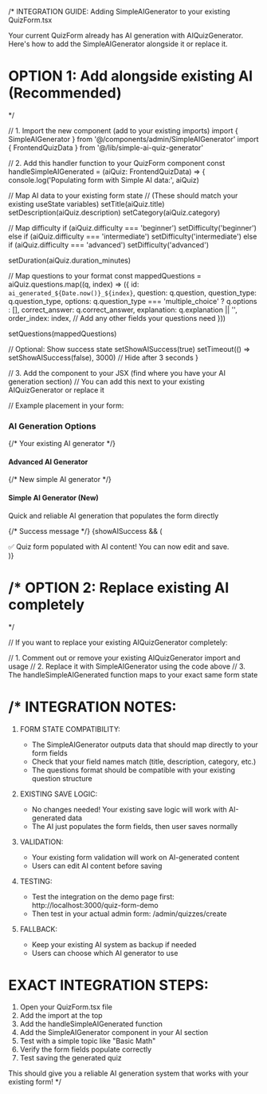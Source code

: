 /* 
INTEGRATION GUIDE: Adding SimpleAIGenerator to your existing QuizForm.tsx

Your current QuizForm already has AI generation with AIQuizGenerator.
Here's how to add the SimpleAIGenerator alongside it or replace it.

OPTION 1: Add alongside existing AI (Recommended)
=================================================
*/

// 1. Import the new component (add to your existing imports)
import { SimpleAIGenerator } from '@/components/admin/SimpleAIGenerator'
import { FrontendQuizData } from '@/lib/simple-ai-quiz-generator'

// 2. Add this handler function to your QuizForm component
const handleSimpleAIGenerated = (aiQuiz: FrontendQuizData) => {
  console.log('Populating form with Simple AI data:', aiQuiz)
  
  // Map AI data to your existing form state
  // (These should match your existing useState variables)
  setTitle(aiQuiz.title)
  setDescription(aiQuiz.description)
  setCategory(aiQuiz.category)
  
  // Map difficulty
  if (aiQuiz.difficulty === 'beginner') setDifficulty('beginner')
  else if (aiQuiz.difficulty === 'intermediate') setDifficulty('intermediate') 
  else if (aiQuiz.difficulty === 'advanced') setDifficulty('advanced')
  
  setDuration(aiQuiz.duration_minutes)
  
  // Map questions to your format
  const mappedQuestions = aiQuiz.questions.map((q, index) => ({
    id: `ai_generated_${Date.now()}_${index}`,
    question: q.question,
    question_type: q.question_type,
    options: q.question_type === 'multiple_choice' ? q.options : [],
    correct_answer: q.correct_answer,
    explanation: q.explanation || '',
    order_index: index,
    // Add any other fields your questions need
  }))
  
  setQuestions(mappedQuestions)
  
  // Optional: Show success state
  setShowAISuccess(true)
  setTimeout(() => setShowAISuccess(false), 3000) // Hide after 3 seconds
}

// 3. Add the component to your JSX (find where you have your AI generation section)
// You can add this next to your existing AIQuizGenerator or replace it

// Example placement in your form:
<div className="space-y-4">
  <h3 className="text-lg font-semibold">AI Generation Options</h3>
  
  {/* Your existing AI generator */}
  <div className="p-4 border rounded-lg">
    <h4 className="font-medium mb-2">Advanced AI Generator</h4>
    <AIQuizGenerator 
      onQuizGenerated={handleQuizGenerated}
      isGenerating={isGenerating}
      setIsGenerating={setIsGenerating}
    />
  </div>
  
  {/* New simple AI generator */}
  <div className="p-4 border rounded-lg bg-blue-50">
    <h4 className="font-medium mb-2">Simple AI Generator (New)</h4>
    <p className="text-sm text-gray-600 mb-3">
      Quick and reliable AI generation that populates the form directly
    </p>
    <SimpleAIGenerator onQuizGenerated={handleSimpleAIGenerated} />
  </div>
  
  {/* Success message */}
  {showAISuccess && (
    <div className="p-3 bg-green-100 border border-green-300 rounded-lg text-green-800">
      ✅ Quiz form populated with AI content! You can now edit and save.
    </div>
  )}
</div>

/*
OPTION 2: Replace existing AI completely
=========================================
*/

// If you want to replace your existing AIQuizGenerator completely:

// 1. Comment out or remove your existing AIQuizGenerator import and usage
// 2. Replace it with SimpleAIGenerator using the code above
// 3. The handleSimpleAIGenerated function maps to your exact same form state

/*
INTEGRATION NOTES:
==================

1. FORM STATE COMPATIBILITY:
   - The SimpleAIGenerator outputs data that should map directly to your form fields
   - Check that your field names match (title, description, category, etc.)
   - The questions format should be compatible with your existing question structure

2. EXISTING SAVE LOGIC:
   - No changes needed! Your existing save logic will work with AI-generated data
   - The AI just populates the form fields, then user saves normally

3. VALIDATION:
   - Your existing form validation will work on AI-generated content
   - Users can edit AI content before saving

4. TESTING:
   - Test the integration on the demo page first: http://localhost:3000/quiz-form-demo
   - Then test in your actual admin form: /admin/quizzes/create

5. FALLBACK:
   - Keep your existing AI system as backup if needed
   - Users can choose which AI generator to use

EXACT INTEGRATION STEPS:
========================

1. Open your QuizForm.tsx file
2. Add the import at the top
3. Add the handleSimpleAIGenerated function
4. Add the SimpleAIGenerator component in your AI section
5. Test with a simple topic like "Basic Math"
6. Verify the form fields populate correctly
7. Test saving the generated quiz

This should give you a reliable AI generation system that works with your existing form!
*/
